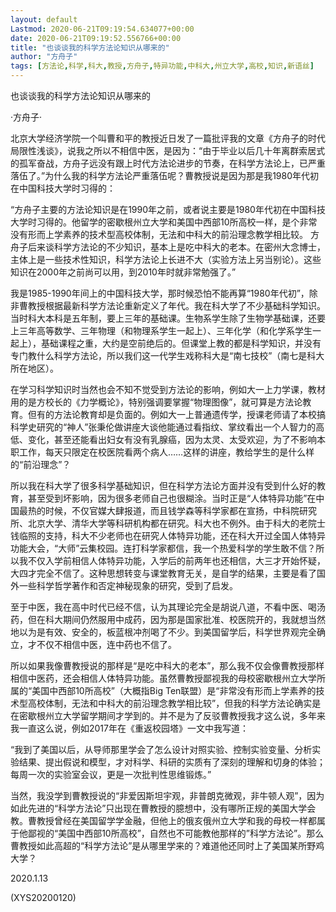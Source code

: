 ```yaml
---
layout: default
Lastmod: 2020-06-21T09:19:54.634077+00:00
date: 2020-06-21T09:19:52.556766+00:00
title: "也谈谈我的科学方法论知识从哪来的"
author: "方舟子"
tags: [方法论,科学,科大,教授,方舟子,特异功能,中科大,州立大学,高校,知识,新语丝]
---
```


也谈谈我的科学方法论知识从哪来的

·方舟子·

北京大学经济学院一个叫曹和平的教授近日发了一篇批评我的文章《方舟子的时代局限性浅谈》，说我之所以不相信中医，是因为：“由于毕业以后几十年离群索居式的孤军奋战，方舟子远没有跟上时代方法论进步的节奏，在科学方法论上，已严重落伍了。”为什么我的科学方法论严重落伍呢？曹教授说是因为那是我1980年代初在中国科技大学时习得的：

“方舟子主要的方法论知识是在1990年之前，或者说主要是1980年代初在中国科技大学时习得的。他留学的密歇根州立大学和美国中西部10所高校一样，是个非常没有形而上学素养的技术型高校体制，无法和中科大的前沿理念教学相比较。 方舟子后来谈科学方法论的不少知识，基本上是吃中科大的老本。在密州大念博士，主体上是一些技术性知识，科学方法论上长进不大（实验方法上另当别论）。这些知识在2000年之前尚可以用，到2010年时就非常勉强了。”

我是1985-1990年间上的中国科技大学，那时候恐怕不能再算“1980年代初”，除非曹教授根据最新科学方法论重新定义了年代。我在科大学了不少基础科学知识。当时科大本科是五年制，要上三年的基础课。生物系学生除了生物学基础课，还要上三年高等数学、三年物理（和物理系学生一起上）、三年化学（和化学系学生一起上），基础课程之重，大约是空前绝后的。但课堂上教的都是科学知识，并没有专门教什么科学方法论，所以我们这一代学生戏称科大是“南七技校”（南七是科大所在地区）。

在学习科学知识时当然也会不知不觉受到方法论的影响，例如大一上力学课，教材用的是方校长的《力学概论》，特别强调要掌握“物理图像”，就可算是方法论教育。但有的方法论教育却是负面的。例如大一上普通遗传学，授课老师请了本校搞科学史研究的“神人”张秉伦做讲座大谈他能通过看指纹、掌纹看出一个人智力的高低、变化，甚至还能看出妇女有没有乳腺癌，因为太灵、太受欢迎，为了不影响本职工作，每天只限定在校医院看两个病人……这样的讲座，教给学生的是什么样的“前沿理念”？

所以我在科大学了很多科学基础知识，但在科学方法论方面并没有受到什么好的教育，甚至受到坏影响，因为很多老师自己也很糊涂。当时正是“人体特异功能”在中国最热的时候，不仅官媒大肆报道，而且钱学森等科学家都在宣扬，中科院研究所、北京大学、清华大学等科研机构都在研究。科大也不例外。由于科大的老院士钱临照的支持，科大不少老师也在研究人体特异功能，还在科大开过全国人体特异功能大会，“大师”云集校园。连打科学家都信，我一个热爱科学的学生敢不信？所以我不仅入学前相信人体特异功能，入学后的前两年也还相信，大三才开始怀疑，大四才完全不信了。这种思想转变与课堂教育无关，是自学的结果，主要是看了国外一些科学哲学著作和否定神秘现象的研究，受到了启发。

至于中医，我在高中时代已经不信，认为其理论完全是胡说八道，不看中医、喝汤药，但在科大期间仍然服用中成药，因为那是国家批准、校医院开的，我就想当然地以为是有效、安全的，板蓝根冲剂喝了不少。到美国留学后，科学世界观完全确立，才不仅不相信中医，连中药也不信了。

所以如果我像曹教授说的那样是“是吃中科大的老本”，那么我不仅会像曹教授那样相信中医药，还会相信人体特异功能。虽然曹教授鄙视我的母校密歇根州立大学所属的“美国中西部10所高校”（大概指Big Ten联盟）是“非常没有形而上学素养的技术型高校体制，无法和中科大的前沿理念教学相比较”，但我的科学方法论确实是在密歇根州立大学留学期间才学到的。并不是为了反驳曹教授我才这么说，多年来我一直这么说，例如2017年在《重返校园塔》一文中我写道：

“我到了美国以后，从导师那里学会了怎么设计对照实验、控制实验变量、分析实验结果、提出假说和模型，才对科学、科研的实质有了深刻的理解和切身的体验；每周一次的实验室会议，更是一次批判性思维锻炼。”

当然，我没学到曹教授说的“非爱因斯坦宇观，非普朗克微观，非牛顿人观”，因为如此先进的“科学方法论”只出现在曹教授的臆想中，没有哪所正规的美国大学会教。曹教授曾经在美国留学学金融，但他上的俄亥俄州立大学和我的母校一样都属于他鄙视的“美国中西部10所高校”，自然也不可能教他那样的”科学方法论”。那么曹教授如此高超的“科学方法论”是从哪里学来的？难道他还同时上了美国某所野鸡大学？

2020.1.13

(XYS20200120)

